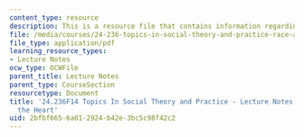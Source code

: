 ```yaml
---
content_type: resource
description: This is a resource file that contains information regarding session 18.
file: /media/courses/24-236-topics-in-social-theory-and-practice-race-and-racism-fall-2014/2bfbf6656a012924b42e3bc5c98f42c2_MIT24_236F14_Sess18.pdf
file_type: application/pdf
learning_resource_types:
- Lecture Notes
ocw_type: OCWFile
parent_title: Lecture Notes
parent_type: CourseSection
resourcetype: Document
title: '24.236F14 Topics In Social Theory and Practice - Lecture Notes: Racism in
  the Heart'
uid: 2bfbf665-6a01-2924-b42e-3bc5c98f42c2
---
```


